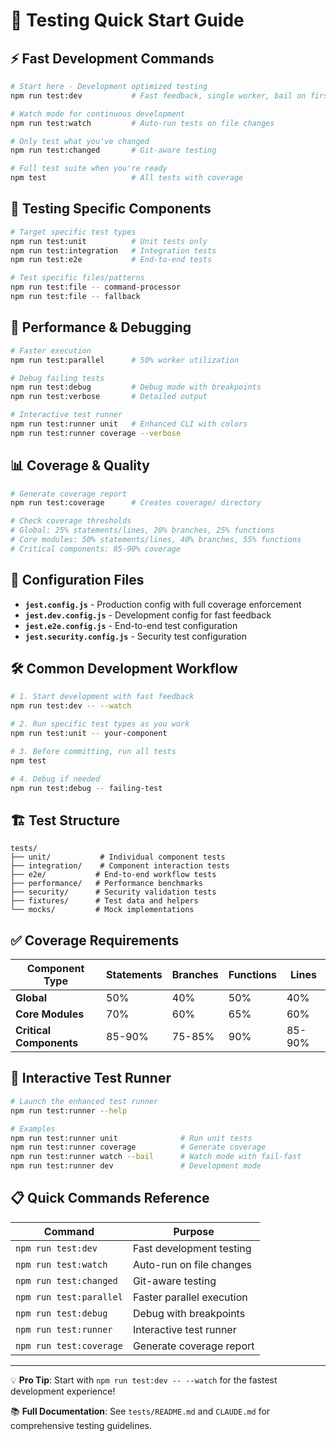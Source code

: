 # 🧪 Testing Quick Start Guide

## ⚡ Fast Development Commands

```bash
# Start here - Development optimized testing
npm run test:dev           # Fast feedback, single worker, bail on first failure

# Watch mode for continuous development
npm run test:watch         # Auto-run tests on file changes

# Only test what you've changed
npm run test:changed       # Git-aware testing

# Full test suite when you're ready
npm test                   # All tests with coverage
```

## 🎯 Testing Specific Components

```bash
# Target specific test types
npm run test:unit          # Unit tests only
npm run test:integration   # Integration tests
npm run test:e2e           # End-to-end tests

# Test specific files/patterns
npm run test:file -- command-processor
npm run test:file -- fallback
```

## 🚀 Performance & Debugging

```bash
# Faster execution
npm run test:parallel      # 50% worker utilization

# Debug failing tests
npm run test:debug         # Debug mode with breakpoints
npm run test:verbose       # Detailed output

# Interactive test runner
npm run test:runner unit   # Enhanced CLI with colors
npm run test:runner coverage --verbose
```

## 📊 Coverage & Quality

```bash
# Generate coverage report
npm run test:coverage      # Creates coverage/ directory

# Check coverage thresholds
# Global: 25% statements/lines, 20% branches, 25% functions
# Core modules: 50% statements/lines, 40% branches, 55% functions
# Critical components: 85-90% coverage
```

## 🔧 Configuration Files

- **`jest.config.js`** - Production config with full coverage enforcement
- **`jest.dev.config.js`** - Development config for fast feedback
- **`jest.e2e.config.js`** - End-to-end test configuration
- **`jest.security.config.js`** - Security test configuration

## 🛠️ Common Development Workflow

```bash
# 1. Start development with fast feedback
npm run test:dev -- --watch

# 2. Run specific test types as you work
npm run test:unit -- your-component

# 3. Before committing, run all tests
npm test

# 4. Debug if needed
npm run test:debug -- failing-test
```

## 🏗️ Test Structure

```
tests/
├── unit/           # Individual component tests
├── integration/    # Component interaction tests
├── e2e/           # End-to-end workflow tests
├── performance/   # Performance benchmarks
├── security/      # Security validation tests
├── fixtures/      # Test data and helpers
└── mocks/         # Mock implementations
```

## ✅ Coverage Requirements

| Component Type          | Statements | Branches | Functions | Lines  |
| ----------------------- | ---------- | -------- | --------- | ------ |
| **Global**              | 50%        | 40%      | 50%       | 40%    |
| **Core Modules**        | 70%        | 60%      | 65%       | 60%    |
| **Critical Components** | 85-90%     | 75-85%   | 90%       | 85-90% |

## 🎨 Interactive Test Runner

```bash
# Launch the enhanced test runner
npm run test:runner --help

# Examples
npm run test:runner unit              # Run unit tests
npm run test:runner coverage          # Generate coverage
npm run test:runner watch --bail      # Watch mode with fail-fast
npm run test:runner dev               # Development mode
```

## 📋 Quick Commands Reference

| Command                 | Purpose                   |
| ----------------------- | ------------------------- |
| `npm run test:dev`      | Fast development testing  |
| `npm run test:watch`    | Auto-run on file changes  |
| `npm run test:changed`  | Git-aware testing         |
| `npm run test:parallel` | Faster parallel execution |
| `npm run test:debug`    | Debug with breakpoints    |
| `npm run test:runner`   | Interactive test runner   |
| `npm run test:coverage` | Generate coverage report  |

---

💡 **Pro Tip**: Start with `npm run test:dev -- --watch` for the fastest
development experience!

📚 **Full Documentation**: See `tests/README.md` and `CLAUDE.md` for
comprehensive testing guidelines.
